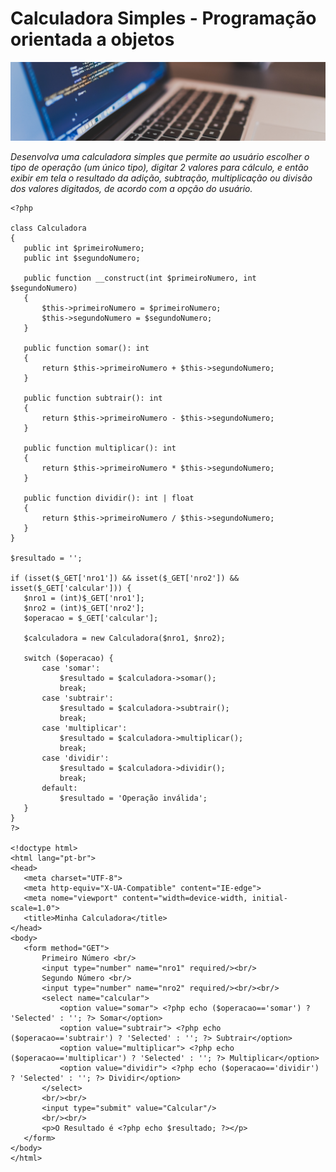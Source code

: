 # Calculadora Simples - Programação orientada a objetos

<img src="https://github.com/ScenioMathias/APL-2/blob/main/ALP.png?raw=true" alt="smashupy" width="700"/>

_Desenvolva uma calculadora simples que permite ao usuário escolher o tipo de operação (um único tipo), digitar 2 valores para cálculo, e então exibir em tela o resultado da adição, subtração, multiplicação ou divisão dos valores digitados, de acordo com a opção do usuário._

 ```shell
<?php

class Calculadora
{
    public int $primeiroNumero;
    public int $segundoNumero;

    public function __construct(int $primeiroNumero, int $segundoNumero)
    {
        $this->primeiroNumero = $primeiroNumero;
        $this->segundoNumero = $segundoNumero;
    }

    public function somar(): int
    {
        return $this->primeiroNumero + $this->segundoNumero;
    }

    public function subtrair(): int
    {
        return $this->primeiroNumero - $this->segundoNumero;
    }

    public function multiplicar(): int
    {
        return $this->primeiroNumero * $this->segundoNumero;
    }

    public function dividir(): int | float
    {
        return $this->primeiroNumero / $this->segundoNumero;
    }
}

$resultado = '';

if (isset($_GET['nro1']) && isset($_GET['nro2']) && isset($_GET['calcular'])) {
    $nro1 = (int)$_GET['nro1'];
    $nro2 = (int)$_GET['nro2'];
    $operacao = $_GET['calcular'];

    $calculadora = new Calculadora($nro1, $nro2);

    switch ($operacao) {
        case 'somar':
            $resultado = $calculadora->somar();
            break;
        case 'subtrair':
            $resultado = $calculadora->subtrair();
            break;
        case 'multiplicar':
            $resultado = $calculadora->multiplicar();
            break;
        case 'dividir':
            $resultado = $calculadora->dividir();
            break;
        default:
            $resultado = 'Operação inválida';
    }
}
?>

<!doctype html>
<html lang="pt-br">
<head>
    <meta charset="UTF-8">
    <meta http-equiv="X-UA-Compatible" content="IE-edge">
    <meta nome="viewport" content="width=device-width, initial-scale=1.0">
    <title>Minha Calculadora</title>
</head>
<body>
    <form method="GET">
        Primeiro Número <br/>
        <input type="number" name="nro1" required/><br/>
        Segundo Número <br/>
        <input type="number" name="nro2" required/><br/><br/> 
        <select name="calcular">
            <option value="somar"> <?php echo ($operacao=='somar') ? 'Selected' : ''; ?> Somar</option>
            <option value="subtrair"> <?php echo ($operacao=='subtrair') ? 'Selected' : ''; ?> Subtrair</option>
            <option value="multiplicar"> <?php echo ($operacao=='multiplicar') ? 'Selected' : ''; ?> Multiplicar</option>
            <option value="dividir"> <?php echo ($operacao=='dividir') ? 'Selected' : ''; ?> Dividir</option>
        </select>
        <br/><br/>
        <input type="submit" value="Calcular"/>
        <br/><br/>
        <p>O Resultado é <?php echo $resultado; ?></p>
    </form>
</body>
</html>
 ```


